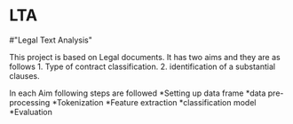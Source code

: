 # LTA

#"Legal Text Analysis"

This project is based on Legal documents. It has two aims and they are as follows
    1. Type of contract classification.
    2. identification of a substantial clauses.

In each Aim following steps are followed
  *Setting up data frame 
  *data pre-processing 
  *Tokenization 
  *Feature extraction 
  *classification model 
  *Evaluation
